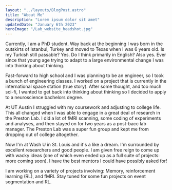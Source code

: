 ```yaml
---
layout: "../layouts/BlogPost.astro"
title: "About Me"
description: "Lorem ipsum dolor sit amet"
updatedDate: "January 6th 2023"
heroImage: "/Lab_website_headshot.jpg"
---
```


Currently, I am a PhD student. Way back at the beginning I was born in the outskirts of Istanbul, Turkey and moved to Texas when I was 6 years old. Is my Turkish still passable? Yes. Do I think primarily in English? Also yes. Ever since that young age trying to adapt to a large environmental change I was into thinking about thinking.

Fast-forward to high school and I was planning to be an engineer, so I took a bunch of engineering classes. I worked on a project that is currently in the international space station (true story). After some thought, and too much sci-fi, I wanted to get back into thinking about thinking so I decided to apply to a neuroscience bachelors degree.

At UT Austin I struggled with my coursework and adjusting to college life. This all changed when I was able to engage in a great deal of research in the Preston Lab. I did a lot of fMRI scanning, some coding of experiments and analyses, and then stayed on for two years as a post-bacc lab manager. The Preston Lab was a super fun group and kept me from dropping out of college altogether.

Now I'm at Wash U in St. Louis and it's a like a dream. I'm surrounded by excellent researchers and good people. I am given free reign to come up with wacky ideas (one of which even ended up as a full suite of projects: more coming soon). I have the best mentors I could have possibly asked for!

I am working on a variety of projects involving: Memory, reinforcement learning (RL), and fMRI. Stay tuned for some fun projects on event segmentation and RL.
